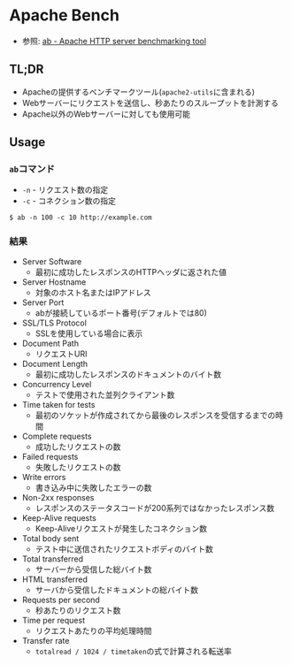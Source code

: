 # Apache Bench
- 参照: [ab - Apache HTTP server benchmarking tool](https://httpd.apache.org/docs/2.4/programs/ab.html)

## TL;DR
- Apacheの提供するベンチマークツール(`apache2-utils`に含まれる)
- Webサーバーにリクエストを送信し、秒あたりのスループットを計測する
- Apache以外のWebサーバーに対しても使用可能

## Usage
### `ab`コマンド
- `-n` - リクエスト数の指定
- `-c` - コネクション数の指定
```
$ ab -n 100 -c 10 http://example.com
```

### 結果
- Server Software
  - 最初に成功したレスポンスのHTTPヘッダに返された値
- Server Hostname
  - 対象のホスト名またはIPアドレス
- Server Port
  - abが接続しているポート番号(デフォルトでは80)
- SSL/TLS Protocol
  - SSLを使用している場合に表示
- Document Path
  - リクエストURI
- Document Length
  - 最初に成功したレスポンスのドキュメントのバイト数
- Concurrency Level
  - テストで使用された並列クライアント数
- Time taken for tests
  - 最初のソケットが作成されてから最後のレスポンスを受信するまでの時間
- Complete requests
  - 成功したリクエストの数
- Failed requests
  - 失敗したリクエストの数
- Write errors
  - 書き込み中に失敗したエラーの数
- Non-2xx responses
  - レスポンスのステータスコードが200系列ではなかったレスポンス数
- Keep-Alive requests
  - Keep-Aliveリクエストが発生したコネクション数
- Total body sent
  - テスト中に送信されたリクエストボディのバイト数
- Total transferred
  - サーバーから受信した総バイト数
- HTML transferred
  - サーバから受信したドキュメントの総バイト数
- Requests per second
  - 秒あたりのリクエスト数
- Time per request
  - リクエストあたりの平均処理時間
- Transfer rate
  - `totalread / 1024 / timetaken`の式で計算される転送率
